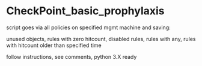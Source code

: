 # CheckPoint_basic_prophylaxis
script goes via all policies on specified mgmt machine and saving:

unused objects, rules with zero hitcount, disabled rules, rules with any, rules with hitcount older than specified time

follow instructions, see comments, python 3.X ready
